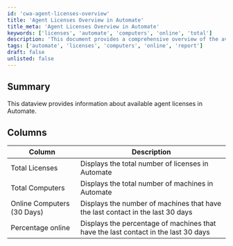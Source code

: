 ```yaml
---
id: 'cwa-agent-licenses-overview'
title: 'Agent Licenses Overview in Automate'
title_meta: 'Agent Licenses Overview in Automate'
keywords: ['licenses', 'automate', 'computers', 'online', 'total']
description: 'This document provides a comprehensive overview of the available agent licenses in ConnectWise Automate, detailing the total number of licenses, the total number of computers, and the online status of machines over the last 30 days.'
tags: ['automate', 'licenses', 'computers', 'online', 'report']
draft: false
unlisted: false
---
```

## Summary

This dataview provides information about available agent licenses in Automate.

## Columns

| Column                         | Description                                                                 |
|--------------------------------|-----------------------------------------------------------------------------|
| Total Licenses                 | Displays the total number of licenses in Automate                          |
| Total Computers                | Displays the total number of machines in Automate                          |
| Online Computers (30 Days)     | Displays the number of machines that have the last contact in the last 30 days |
| Percentage online              | Displays the percentage of machines that have the last contact in the last 30 days |


